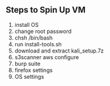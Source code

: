 <h2>Steps to Spin Up VM</h2>

1. install OS
2. change root password
3. chsh /bin/bash
4. run install-tools.sh
5. download and extract kali_setup.7z
6. s3scanner aws configure
7. burp suite
8. firefox settings
9. OS settings

